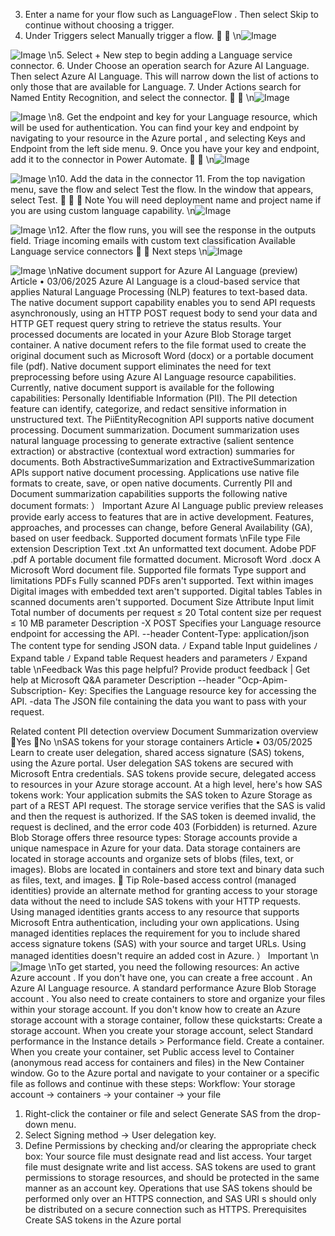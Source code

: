 3. Enter a name for your flow such as LanguageFlow . Then select Skip to continue without
choosing a trigger.
4. Under Triggers select Manually trigger a flow.


\n![Image](images/page1531_image1.png)

![Image](images/page1531_image2.png)
\n5. Select + New step to begin adding a Language service connector.
6. Under Choose an operation search for Azure AI Language. Then select Azure AI
Language. This will narrow down the list of actions to only those that are available for
Language.
7. Under Actions search for Named Entity Recognition, and select the connector.


\n![Image](images/page1532_image1.png)

![Image](images/page1532_image2.png)
\n8. Get the endpoint and key for your Language resource, which will be used for
authentication. You can find your key and endpoint by navigating to your resource in the
Azure portal
, and selecting Keys and Endpoint from the left side menu.
9. Once you have your key and endpoint, add it to the connector in Power Automate.


\n![Image](images/page1533_image1.png)

![Image](images/page1533_image2.png)
\n10. Add the data in the connector
11. From the top navigation menu, save the flow and select Test the flow. In the window that
appears, select Test.


７ Note
You will need deployment name and project name if you are using custom language
capability.
\n![Image](images/page1534_image1.png)

![Image](images/page1534_image2.png)
\n12. After the flow runs, you will see the response in the outputs field.
Triage incoming emails with custom text classification
Available Language service connectors


Next steps
\n![Image](images/page1535_image1.png)

![Image](images/page1535_image2.png)
\nNative document support for Azure AI
Language (preview)
Article • 03/06/2025
Azure AI Language is a cloud-based service that applies Natural Language Processing
(NLP) features to text-based data. The native document support capability enables you
to send API requests asynchronously, using an HTTP POST request body to send your
data and HTTP GET request query string to retrieve the status results. Your processed
documents are located in your Azure Blob Storage target container.
A native document refers to the file format used to create the original document such as
Microsoft Word (docx) or a portable document file (pdf). Native document support
eliminates the need for text preprocessing before using Azure AI Language resource
capabilities. Currently, native document support is available for the following
capabilities:
Personally Identifiable Information (PII). The PII detection feature can identify,
categorize, and redact sensitive information in unstructured text. The
PiiEntityRecognition  API supports native document processing.
Document summarization. Document summarization uses natural language
processing to generate extractive (salient sentence extraction) or abstractive
(contextual word extraction) summaries for documents. Both
AbstractiveSummarization  and ExtractiveSummarization  APIs support native
document processing.
Applications use native file formats to create, save, or open native documents. Currently
PII and Document summarization capabilities supports the following native document
formats:
） Important
Azure AI Language public preview releases provide early access to features
that are in active development.
Features, approaches, and processes can change, before General Availability
(GA), based on user feedback.
Supported document formats
\nFile type
File extension
Description
Text
.txt
An unformatted text document.
Adobe PDF
.pdf
A portable document file formatted document.
Microsoft Word
.docx
A Microsoft Word document file.
Supported file formats
Type
support and limitations
PDFs
Fully scanned PDFs aren't supported.
Text within images
Digital images with embedded text aren't supported.
Digital tables
Tables in scanned documents aren't supported.
Document Size
Attribute
Input limit
Total number of documents per request
≤ 20
Total content size per request
≤ 10 MB
parameter
Description
-X POST <endpoint>
Specifies your Language resource endpoint for accessing
the API.
--header Content-Type:
application/json
The content type for sending JSON data.
ﾉ
Expand table
Input guidelines
ﾉ
Expand table
ﾉ
Expand table
Request headers and parameters
ﾉ
Expand table
\nFeedback
Was this page helpful?
Provide product feedback 
| Get help at Microsoft Q&A
parameter
Description
--header "Ocp-Apim-Subscription-
Key:<key>
Specifies the Language resource key for accessing the
API.
-data
The JSON file containing the data you want to pass with
your request.
 
Related content
PII detection overview
Document Summarization overview
Yes
No
\nSAS tokens for your storage containers
Article • 03/05/2025
Learn to create user delegation, shared access signature (SAS) tokens, using the Azure
portal. User delegation SAS tokens are secured with Microsoft Entra credentials. SAS
tokens provide secure, delegated access to resources in your Azure storage account.
At a high level, here's how SAS tokens work:
Your application submits the SAS token to Azure Storage as part of a REST API
request.
The storage service verifies that the SAS is valid and then the request is authorized.
If the SAS token is deemed invalid, the request is declined, and the error code 403
(Forbidden) is returned.
Azure Blob Storage offers three resource types:
Storage accounts provide a unique namespace in Azure for your data.
Data storage containers are located in storage accounts and organize sets of
blobs (files, text, or images).
Blobs are located in containers and store text and binary data such as files, text,
and images.
 Tip
Role-based access control (managed identities) provide an alternate method for
granting access to your storage data without the need to include SAS tokens with
your HTTP requests.
Using managed identities grants access to any resource that supports
Microsoft Entra authentication, including your own applications.
Using managed identities replaces the requirement for you to include shared
access signature tokens (SAS) with your source and target URLs.
Using managed identities doesn't require an added cost in Azure.
） Important
\n![Image](images/page1539_image1.png)
\nTo get started, you need the following resources:
An active Azure account
. If you don't have one, you can create a free account
.
An Azure AI Language
 resource.
A standard performance Azure Blob Storage account
. You also need to create
containers to store and organize your files within your storage account. If you
don't know how to create an Azure storage account with a storage container,
follow these quickstarts:
Create a storage account. When you create your storage account, select
Standard performance in the Instance details > Performance field.
Create a container. When you create your container, set Public access level to
Container (anonymous read access for containers and files) in the New
Container window.
Go to the Azure portal
 and navigate to your container or a specific file as follows and
continue with these steps:
Workflow: Your storage account → containers → your container → your file
1. Right-click the container or file and select Generate SAS from the drop-down
menu.
2. Select Signing method → User delegation key.
3. Define Permissions by checking and/or clearing the appropriate check box:
Your source file must designate read and list access.
Your target file must designate write and list access.
SAS tokens are used to grant permissions to storage resources, and should be
protected in the same manner as an account key.
Operations that use SAS tokens should be performed only over an HTTPS
connection, and SAS URI s should only be distributed on a secure connection
such as HTTPS.
Prerequisites
Create SAS tokens in the Azure portal